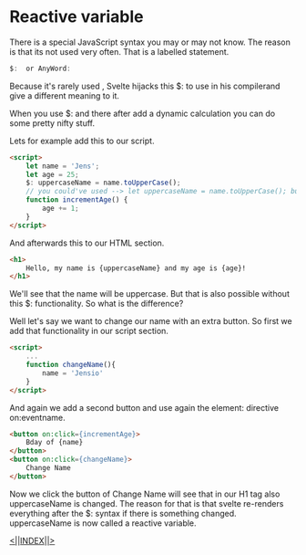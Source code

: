 # Reactive variable

There is a special JavaScript syntax you may or may not know. The reason is that its not used very often. That is a labelled statement.

```js
$:  or AnyWord:
```

Because it's rarely used , Svelte hijacks this $: to use in his compilerand give a different meaning to it.

When you use $: and there after add a dynamic calculation you can do some pretty nifty stuff.

Lets for example add this to our script.

```html
<script>
    let name = 'Jens';
    let age = 25;
    $: uppercaseName = name.toUpperCase();
    // you could've used --> let uppercaseName = name.toUpperCase(); but svelte does this automaticlly
    function incrementAge() {
        age += 1;
    }
</script>

```

And afterwards this to our HTML section.

```html
<h1>
    Hello, my name is {uppercaseName} and my age is {age}!
</h1>
```

We'll see that the name will be uppercase. But that is also possible without this $: functionality. So what is the difference?

Well let's say we want to change our name with an extra button. So first we add that functionality in our script section. 

```html
<script>
    ...
    function changeName(){
        name = 'Jensio'
    }
</script>
```

And again we add a second button and use again the  element: directive on:eventname.

```html
<button on:click={incrementAge}>
    Bday of {name}
</button>
<button on:click={changeName}>
    Change Name
</button>
```

Now we click the button of Change Name will see that in our H1 tag also uppercaseName is changed. The reason for that is that svelte re-renders everything after the $: syntax if there is something changed. uppercaseName is now called a reactive variable.

[<|]()|[INDEX](workshop-svelte/1.BaseSyntax&CoreFeatures/)|[|>]()